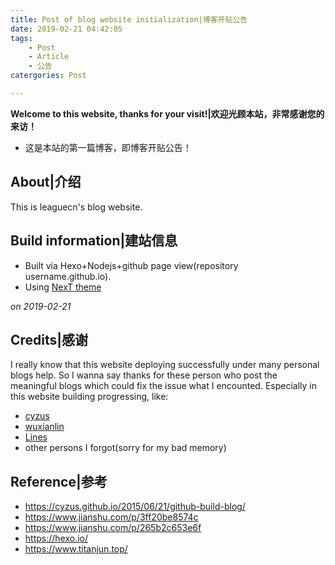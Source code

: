 ```yaml
---
title: Post of blog website initialization|博客开贴公告
date: 2019-02-21 04:42:05
tags: 
    - Post
    - Article
    - 公告
catergories: Post

---
```


**Welcome to this website, thanks for your visit!|欢迎光顾本站，非常感谢您的来访！**

+ 这是本站的第一篇博客，即博客开贴公告！

<!-- More -->

## About|介绍

This is leaguecn's blog website. 

## Build information|建站信息

+ Built via Hexo+Nodejs+github page view(repository username.github.io).    
+ Using [NexT theme](https://theme-next.org/docs/getting-started/)

*on 2019-02-21*

## Credits|感谢

I really know that this website deploying successfully under many personal blogs help. So I wanna say thanks for these person who post the meaningful blogs which could fix the issue what I encounted. Especially in this website building progressing, like:
+ [cyzus](https://cyzus.github.io/)
+ [wuxianlin](http://wuxianlin.com/)
+ [Lines](http://fanzhenyu.me/)
+ other persons I forgot(sorry for my bad memory)


## Reference|参考

+ https://cyzus.github.io/2015/06/21/github-build-blog/
+ https://www.jianshu.com/p/3ff20be8574c
+ https://www.jianshu.com/p/265b2c653e6f
+ https://hexo.io/
+ https://www.titanjun.top/
